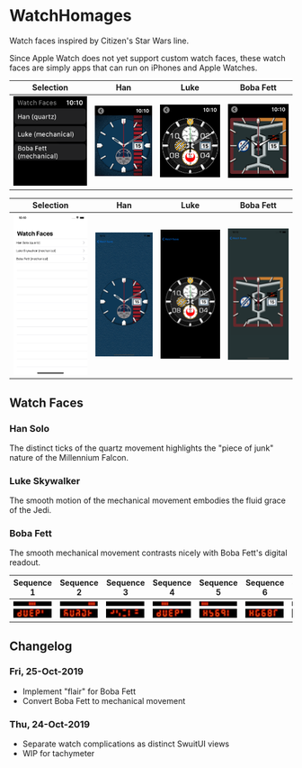 # WatchHomages

Watch faces inspired by Citizen's Star Wars line.

Since Apple Watch does not yet support custom watch faces, these watch faces are simply apps that can run on iPhones and Apple Watches.

Selection|Han|Luke|Boba Fett
:---:|:---:|:---:|:---:
![Watch Selection](/readme/selection_watch.png)|![Han Watch](/readme/han_watch_sample.png)|![Luke Watch](/readme/luke_watch_sample.png)|![Boba Fett Watch](/readme/boba_fett_watch_sample.png)

Selection|Han|Luke|Boba Fett
:---:|:---:|:---:|:---:
![Watch Selection](/readme/selection_iphone.png)|![Han Watch](/readme/han_iphone_sample.png)|![Luke Watch](/readme/luke_iphone_sample.png)|![Boba Fett Watch](/readme/boba_fett_iphone_sample.png)


## Watch Faces

### Han Solo

The distinct ticks of the quartz movement highlights the "piece of junk" nature of the Millennium Falcon.

### Luke Skywalker

The smooth motion of the mechanical movement embodies the fluid grace of the Jedi.

### Boba Fett

The smooth mechanical movement contrasts nicely with Boba Fett's digital readout.

Sequence 1|Sequence 2|Sequence 3|Sequence 4|Sequence 5|Sequence 6|Sequence 7
:---:|:---:|:---:|:---:|:---:|:---:|:---:
![Sequence 2](/readme/boba_fett_flair_1.png)|![Sequence 2](/readme/boba_fett_flair_2.png)|![Sequence 3](/readme/boba_fett_flair_3.png)|![Sequence 4](/readme/boba_fett_flair_4.png)|![Sequence 5](/readme/boba_fett_flair_5.png)|![Sequence 6](/readme/boba_fett_flair_6.png)|![Sequence 7](/readme/boba_fett_flair_7.png)|

## Changelog

### Fri, 25-Oct-2019

* Implement "flair" for Boba Fett
* Convert Boba Fett to mechanical movement

### Thu, 24-Oct-2019

* Separate watch complications as distinct SwuitUI views
* WIP for tachymeter